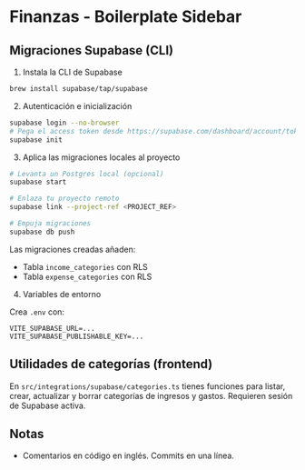 # Finanzas - Boilerplate Sidebar

## Migraciones Supabase (CLI)

1. Instala la CLI de Supabase

```bash
brew install supabase/tap/supabase
```

2. Autenticación e inicialización

```bash
supabase login --no-browser
# Pega el access token desde https://supabase.com/dashboard/account/tokens
supabase init
```

3. Aplica las migraciones locales al proyecto

```bash
# Levanta un Postgres local (opcional)
supabase start

# Enlaza tu proyecto remoto
supabase link --project-ref <PROJECT_REF>

# Empuja migraciones
supabase db push
```

Las migraciones creadas añaden:

- Tabla `income_categories` con RLS
- Tabla `expense_categories` con RLS

4. Variables de entorno

Crea `.env` con:

```
VITE_SUPABASE_URL=...
VITE_SUPABASE_PUBLISHABLE_KEY=...
```

## Utilidades de categorías (frontend)

En `src/integrations/supabase/categories.ts` tienes funciones para listar, crear, actualizar y borrar categorías de ingresos y gastos. Requieren sesión de Supabase activa.

## Notas

- Comentarios en código en inglés. Commits en una línea.
